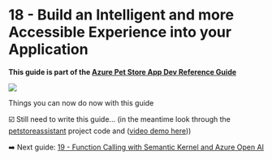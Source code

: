 # 18 - Build an Intelligent and more Accessible Experience into your Application

**This guide is part of the [Azure Pet Store App Dev Reference Guide](../README.md)**

![](../intelligent_petstore_architecture.png)

Things you can now do now with this guide

☑️ Still need to write this guide... (in the meantime look through the [petstoreassistant](../petstoreassistant/README.md) project code and ([video demo here](https://www.linkedin.com/posts/chris-tremblay-0536a23_accessibilityforall-msftadvocate-azurecloud-activity-7158928027031101443-yWqO?utm_source=share&utm_medium=member_desktop&rcm=ACoAAACir78Bv9hjMiSkRR_S5gv-_3loGYUXyvU)))

➡️ Next guide: [19 - Function Calling with Semantic Kernel and Azure Open AI](../19-function-calling-with-semantic-kernel-and-azure-open-ai)